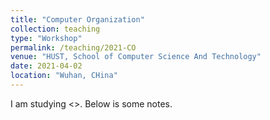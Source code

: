 ```yaml
---
title: "Computer Organization"
collection: teaching
type: "Workshop"
permalink: /teaching/2021-CO
venue: "HUST, School of Computer Science And Technology"
date: 2021-04-02
location: "Wuhan, CHina"
---
```


I am studying <<Computer Organization>>. Below is some notes.
